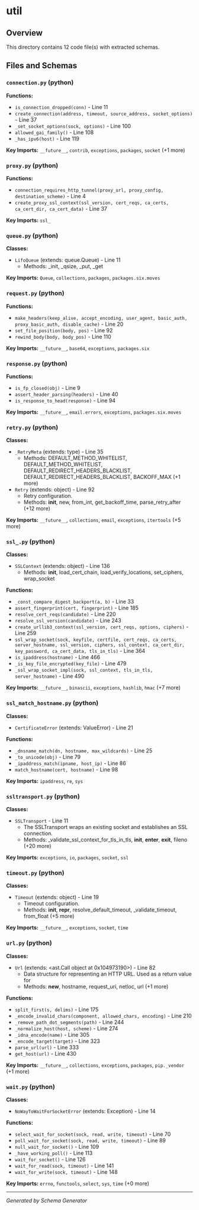 # util

## Overview

This directory contains 12 code file(s) with extracted schemas.

## Files and Schemas

### `connection.py` (python)

**Functions:**
- `is_connection_dropped(conn)` - Line 11
- `create_connection(address, timeout, source_address, socket_options)` - Line 37
- `_set_socket_options(sock, options)` - Line 100
- `allowed_gai_family()` - Line 108
- `_has_ipv6(host)` - Line 119

**Key Imports:** `__future__`, `contrib`, `exceptions`, `packages`, `socket` (+1 more)

### `proxy.py` (python)

**Functions:**
- `connection_requires_http_tunnel(proxy_url, proxy_config, destination_scheme)` - Line 4
- `create_proxy_ssl_context(ssl_version, cert_reqs, ca_certs, ca_cert_dir, ca_cert_data)` - Line 37

**Key Imports:** `ssl_`

### `queue.py` (python)

**Classes:**
- `LifoQueue` (extends: queue.Queue) - Line 11
  - Methods: _init, _qsize, _put, _get

**Key Imports:** `Queue`, `collections`, `packages`, `packages.six.moves`

### `request.py` (python)

**Functions:**
- `make_headers(keep_alive, accept_encoding, user_agent, basic_auth, proxy_basic_auth, disable_cache)` - Line 20
- `set_file_position(body, pos)` - Line 92
- `rewind_body(body, body_pos)` - Line 110

**Key Imports:** `__future__`, `base64`, `exceptions`, `packages.six`

### `response.py` (python)

**Functions:**
- `is_fp_closed(obj)` - Line 9
- `assert_header_parsing(headers)` - Line 40
- `is_response_to_head(response)` - Line 94

**Key Imports:** `__future__`, `email.errors`, `exceptions`, `packages.six.moves`

### `retry.py` (python)

**Classes:**
- `_RetryMeta` (extends: type) - Line 35
  - Methods: DEFAULT_METHOD_WHITELIST, DEFAULT_METHOD_WHITELIST, DEFAULT_REDIRECT_HEADERS_BLACKLIST, DEFAULT_REDIRECT_HEADERS_BLACKLIST, BACKOFF_MAX (+1 more)
- `Retry` (extends: object) - Line 92
  - Retry configuration.
  - Methods: __init__, new, from_int, get_backoff_time, parse_retry_after (+12 more)

**Key Imports:** `__future__`, `collections`, `email`, `exceptions`, `itertools` (+5 more)

### `ssl_.py` (python)

**Classes:**
- `SSLContext` (extends: object) - Line 136
  - Methods: __init__, load_cert_chain, load_verify_locations, set_ciphers, wrap_socket

**Functions:**
- `_const_compare_digest_backport(a, b)` - Line 33
- `assert_fingerprint(cert, fingerprint)` - Line 185
- `resolve_cert_reqs(candidate)` - Line 220
- `resolve_ssl_version(candidate)` - Line 243
- `create_urllib3_context(ssl_version, cert_reqs, options, ciphers)` - Line 259
- `ssl_wrap_socket(sock, keyfile, certfile, cert_reqs, ca_certs, server_hostname, ssl_version, ciphers, ssl_context, ca_cert_dir, key_password, ca_cert_data, tls_in_tls)` - Line 364
- `is_ipaddress(hostname)` - Line 466
- `_is_key_file_encrypted(key_file)` - Line 479
- `_ssl_wrap_socket_impl(sock, ssl_context, tls_in_tls, server_hostname)` - Line 490

**Key Imports:** `__future__`, `binascii`, `exceptions`, `hashlib`, `hmac` (+7 more)

### `ssl_match_hostname.py` (python)

**Classes:**
- `CertificateError` (extends: ValueError) - Line 21

**Functions:**
- `_dnsname_match(dn, hostname, max_wildcards)` - Line 25
- `_to_unicode(obj)` - Line 79
- `_ipaddress_match(ipname, host_ip)` - Line 86
- `match_hostname(cert, hostname)` - Line 98

**Key Imports:** `ipaddress`, `re`, `sys`

### `ssltransport.py` (python)

**Classes:**
- `SSLTransport` - Line 11
  - The SSLTransport wraps an existing socket and establishes an SSL connection.
  - Methods: _validate_ssl_context_for_tls_in_tls, __init__, __enter__, __exit__, fileno (+20 more)

**Key Imports:** `exceptions`, `io`, `packages`, `socket`, `ssl`

### `timeout.py` (python)

**Classes:**
- `Timeout` (extends: object) - Line 19
  - Timeout configuration.
  - Methods: __init__, __repr__, resolve_default_timeout, _validate_timeout, from_float (+5 more)

**Key Imports:** `__future__`, `exceptions`, `socket`, `time`

### `url.py` (python)

**Classes:**
- `Url` (extends: <ast.Call object at 0x104973190>) - Line 82
  - Data structure for representing an HTTP URL. Used as a return value for
  - Methods: __new__, hostname, request_uri, netloc, url (+1 more)

**Functions:**
- `split_first(s, delims)` - Line 175
- `_encode_invalid_chars(component, allowed_chars, encoding)` - Line 210
- `_remove_path_dot_segments(path)` - Line 244
- `_normalize_host(host, scheme)` - Line 274
- `_idna_encode(name)` - Line 305
- `_encode_target(target)` - Line 323
- `parse_url(url)` - Line 333
- `get_host(url)` - Line 430

**Key Imports:** `__future__`, `collections`, `exceptions`, `packages`, `pip._vendor` (+1 more)

### `wait.py` (python)

**Classes:**
- `NoWayToWaitForSocketError` (extends: Exception) - Line 14

**Functions:**
- `select_wait_for_socket(sock, read, write, timeout)` - Line 70
- `poll_wait_for_socket(sock, read, write, timeout)` - Line 89
- `null_wait_for_socket()` - Line 109
- `_have_working_poll()` - Line 113
- `wait_for_socket()` - Line 126
- `wait_for_read(sock, timeout)` - Line 141
- `wait_for_write(sock, timeout)` - Line 148

**Key Imports:** `errno`, `functools`, `select`, `sys`, `time` (+0 more)

---
*Generated by Schema Generator*